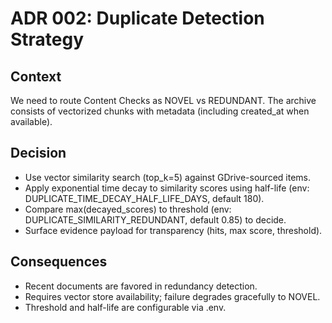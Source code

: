# ADR 002: Duplicate Detection Strategy

## Context
We need to route Content Checks as NOVEL vs REDUNDANT. The archive consists of vectorized chunks with metadata (including created_at when available).

## Decision
- Use vector similarity search (top_k=5) against GDrive-sourced items.
- Apply exponential time decay to similarity scores using half-life (env: DUPLICATE_TIME_DECAY_HALF_LIFE_DAYS, default 180).
- Compare max(decayed_scores) to threshold (env: DUPLICATE_SIMILARITY_REDUNDANT, default 0.85) to decide.
- Surface evidence payload for transparency (hits, max score, threshold).

## Consequences
- Recent documents are favored in redundancy detection.
- Requires vector store availability; failure degrades gracefully to NOVEL.
- Threshold and half-life are configurable via .env.

